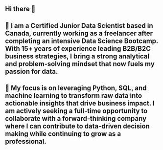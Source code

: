## Hi there 👋
## 🔭 I am a Certified Junior Data Scientist based in Canada, currently working as a freelancer after completing an intensive Data Science Bootcamp. With 15+ years of experience leading B2B/B2C business strategies, I bring a strong analytical and problem-solving mindset that now fuels my passion for data.

## 👯 My focus is on leveraging Python, SQL, and machine learning to transform raw data into actionable insights that drive business impact. I am actively seeking a full-time opportunity to collaborate with a forward-thinking company where I can contribute to data-driven decision making while continuing to grow as a professional.
<!--
**alexdsprojects/alexdsprojects** is a ✨ _special_ ✨ repository because its `README.md` (this file) appears on your GitHub profile.


-
- 🤔 I’m looking for help with ...
-->
